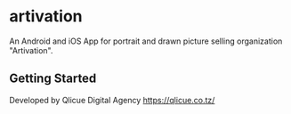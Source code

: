 # artivation

An Android and iOS App for portrait and drawn picture selling organization "Artivation". 

## Getting Started

Developed by Qlicue Digital Agency
https://qlicue.co.tz/
